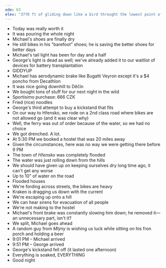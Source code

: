 ```yaml
---
odo: 63
elev: "3770 ft of gliding down like a bird throught the lowest point of the Czech Republic and then 4000 ft of tough rising up"
---
```


- Today was really worth it
- It was pouring the whole night
- Michael's shoes are finally dry
- He still bikes in his "barefoot" shoes; he is saving the better shoes for better days
- Michael's tail light has been for day and a half
- George's light is dead as well; we've already added it to our waitlist of devices for battery transplantation
- GIDDYUP
- Michael has aerodynamic brake like Bugatti Veyron except it's a $4 poncho from Decathlon
- It was nice going downhill to Děčín
- We bought tons of stuff for our next night in the wild
- Sportisimo purchase: 666 CZK
- Fried (rice) noodles
- George's third attempt to buy a kickstand that fits
- On our way to Hřensko, we rode on a 2nd class road where bikes are not allowed go (and it was clear why)
- Well, the ferry was out of order because of the water, so we had no choice
- We got drenched. A lot.
- At 5:30 PM we booked a hostel that was 20 miles away
- Given the circumstances, here was no way we were getting there before 9 PM
- The town of _Hřensko_ was completely flooded
- The water was just rolling down from the hills
- We should have given up on keeping ourselves dry long time ago, it can't get any worse
- Up to 10" of water on the road
- Flooded houses
- We're fording across streets, the bikes are heavy
- Kraken is dragging us down with the current
- We're escaping up onto a hill
- We can hear sirens for evacuation of all people
- We're not making to the hostel
- Michael's front brake was constantly slowing him down; he removed it—an unnecessary part, isn't it?
- We split, Michael goes ahead
- A random guy from _Mlýny_ is wishing us luck while sitting on his fron porch and holding a beer
- 9:01 PM – Michael arrived
- 9:51 PM – George arrived
- George's kickstand fell off (it lasted one afternoon)
- Everything is soaked, EVERYTHING
- Good night
